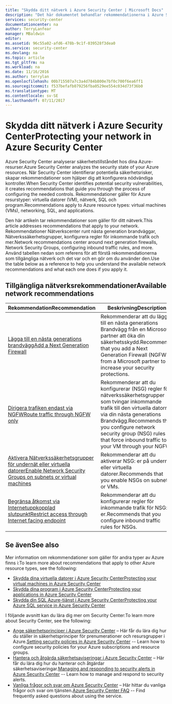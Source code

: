 ```yaml
---
title: "Skydda ditt nätverk i Azure Security Center | Microsoft Docs"
description: "Det här dokumentet behandlar rekommendationerna i Azure Security Center som hjälper dig skydda dina Azure-nätverk och uppfyller säkerhetsprinciper."
services: security-center
documentationcenter: na
author: TerryLanfear
manager: MBaldwin
editor: 
ms.assetid: 96c55a02-afd6-478b-9c1f-039528f3dea0
ms.service: security-center
ms.devlang: na
ms.topic: article
ms.tgt_pltfrm: na
ms.workload: na
ms.date: 11/16/2016
ms.author: terrylan
ms.openlocfilehash: 00b715507a7c3a4d784b800e7bf0c700f6ea6ff1
ms.sourcegitcommit: f537befafb079256fba0529ee554c034d73f36b0
ms.translationtype: MT
ms.contentlocale: sv-SE
ms.lasthandoff: 07/11/2017
---
```

# <a name="protecting-your-network-in-azure-security-center"></a><span data-ttu-id="ab826-103">Skydda ditt nätverk i Azure Security Center</span><span class="sxs-lookup"><span data-stu-id="ab826-103">Protecting your network in Azure Security Center</span></span>
<span data-ttu-id="ab826-104">Azure Security Center analyserar säkerhetstillståndet hos dina Azure-resurser.</span><span class="sxs-lookup"><span data-stu-id="ab826-104">Azure Security Center analyzes the security state of your Azure resources.</span></span> <span data-ttu-id="ab826-105">När Security Center identifierar potentiella säkerhetsrisker, skapar rekommendationer som hjälper dig att konfigurera nödvändiga kontroller.</span><span class="sxs-lookup"><span data-stu-id="ab826-105">When Security Center identifies potential security vulnerabilities, it creates recommendations that guide you through the process of configuring the needed controls.</span></span>  <span data-ttu-id="ab826-106">Rekommendationer gäller för Azure resurstyper: virtuella datorer (VM), nätverk, SQL och program.</span><span class="sxs-lookup"><span data-stu-id="ab826-106">Recommendations apply to Azure resource types: virtual machines (VMs), networking, SQL, and applications.</span></span>

<span data-ttu-id="ab826-107">Den här artikeln tar rekommendationer som gäller för ditt nätverk.</span><span class="sxs-lookup"><span data-stu-id="ab826-107">This article addresses recommendations that apply to your network.</span></span>  <span data-ttu-id="ab826-108">Rekommendationer Nätverkscenter runt nästa generation brandväggar, Nätverkssäkerhetsgrupper, konfigurera regler för inkommande trafik och mer.</span><span class="sxs-lookup"><span data-stu-id="ab826-108">Network recommendations center around next generation firewalls, Network Security Groups, configuring inbound traffic rules, and more.</span></span>  <span data-ttu-id="ab826-109">Använd tabellen nedan som referens för att förstå rekommendationerna som tillgängliga nätverk och det var och en gör om du använder den.</span><span class="sxs-lookup"><span data-stu-id="ab826-109">Use the table below as a reference to help you understand the available network recommendations and what each one does if you apply it.</span></span>

## <a name="available-network-recommendations"></a><span data-ttu-id="ab826-110">Tillgängliga nätverksrekommendationer</span><span class="sxs-lookup"><span data-stu-id="ab826-110">Available network recommendations</span></span>
| <span data-ttu-id="ab826-111">Rekommendation</span><span class="sxs-lookup"><span data-stu-id="ab826-111">Recommendation</span></span> | <span data-ttu-id="ab826-112">Beskrivning</span><span class="sxs-lookup"><span data-stu-id="ab826-112">Description</span></span> |
| --- | --- |
| [<span data-ttu-id="ab826-113">Lägga till en nästa generations brandvägg</span><span class="sxs-lookup"><span data-stu-id="ab826-113">Add a Next Generation Firewall</span></span>](security-center-add-next-generation-firewall.md) |<span data-ttu-id="ab826-114">Rekommenderar att du lägger till en nästa generations Brandvägg från en Microsoft-partner att öka din säkerhetsskydd.</span><span class="sxs-lookup"><span data-stu-id="ab826-114">Recommends that you add a Next Generation Firewall (NGFW) from a Microsoft partner to increase your security protections.</span></span> |
| [<span data-ttu-id="ab826-115">Dirigera trafiken endast via NGFW</span><span class="sxs-lookup"><span data-stu-id="ab826-115">Route traffic through NGFW only</span></span>](security-center-add-next-generation-firewall.md#route-traffic-through-ngfw-only) |<span data-ttu-id="ab826-116">Rekommenderar att du konfigurerar (NSG) regler för nätverkssäkerhetsgrupper som tvingar inkommande trafik till den virtuella datorn via din nästa generations Brandvägg.</span><span class="sxs-lookup"><span data-stu-id="ab826-116">Recommends that you configure network security group (NSG) rules that force inbound traffic to your VM through your NGFW.</span></span> |
| [<span data-ttu-id="ab826-117">Aktivera Nätverkssäkerhetsgrupper för undernät eller virtuella datorer</span><span class="sxs-lookup"><span data-stu-id="ab826-117">Enable Network Security Groups on subnets or virtual machines</span></span>](security-center-enable-network-security-groups.md) |<span data-ttu-id="ab826-118">Rekommenderar att du aktiverar NSG: er på undernät eller virtuella datorer.</span><span class="sxs-lookup"><span data-stu-id="ab826-118">Recommends that you enable NSGs on subnets or VMs.</span></span> |
| [<span data-ttu-id="ab826-119">Begränsa åtkomst via Internetuppkopplad slutpunkt</span><span class="sxs-lookup"><span data-stu-id="ab826-119">Restrict access through Internet facing endpoint</span></span>](security-center-restrict-access-through-internet-facing-endpoints.md) |<span data-ttu-id="ab826-120">Rekommenderar att du konfigurerar regler för inkommande trafik för NSG: er.</span><span class="sxs-lookup"><span data-stu-id="ab826-120">Recommends that you configure inbound traffic rules for NSGs.</span></span> |

## <a name="see-also"></a><span data-ttu-id="ab826-121">Se även</span><span class="sxs-lookup"><span data-stu-id="ab826-121">See also</span></span>
<span data-ttu-id="ab826-122">Mer information om rekommendationer som gäller för andra typer av Azure finns i:</span><span class="sxs-lookup"><span data-stu-id="ab826-122">To learn more about recommendations that apply to other Azure resource types, see the following:</span></span>

* [<span data-ttu-id="ab826-123">Skydda dina virtuella datorer i Azure Security Center</span><span class="sxs-lookup"><span data-stu-id="ab826-123">Protecting your virtual machines in Azure Security Center</span></span>](security-center-virtual-machine-recommendations.md)
* [<span data-ttu-id="ab826-124">Skydda dina program i Azure Security Center</span><span class="sxs-lookup"><span data-stu-id="ab826-124">Protecting your applications in Azure Security Center</span></span>](security-center-application-recommendations.md)
* [<span data-ttu-id="ab826-125">Skydda din SQL Azure-tjänst i Azure Security Center</span><span class="sxs-lookup"><span data-stu-id="ab826-125">Protecting your Azure SQL service in Azure Security Center</span></span>](security-center-sql-service-recommendations.md)

<span data-ttu-id="ab826-126">I följande avsnitt kan du lära dig mer om Security Center:</span><span class="sxs-lookup"><span data-stu-id="ab826-126">To learn more about Security Center, see the following:</span></span>

* <span data-ttu-id="ab826-127">[Ange säkerhetsprinciper i Azure Security Center](security-center-policies.md) – Här får du lära dig hur du ställer in säkerhetsprinciper för prenumerationer och resursgrupper i Azure.</span><span class="sxs-lookup"><span data-stu-id="ab826-127">[Setting security policies in Azure Security Center](security-center-policies.md) -- Learn how to configure security policies for your Azure subscriptions and resource groups.</span></span>
* <span data-ttu-id="ab826-128">[Hantera och åtgärda säkerhetsaviseringar i Azure Security Center](security-center-managing-and-responding-alerts.md) – Här får du lära dig hur du hanterar och åtgärdar säkerhetsaviseringar.</span><span class="sxs-lookup"><span data-stu-id="ab826-128">[Managing and responding to security alerts in Azure Security Center](security-center-managing-and-responding-alerts.md) -- Learn how to manage and respond to security alerts.</span></span>
* <span data-ttu-id="ab826-129">[Vanliga frågor och svar om Azure Security Center](security-center-faq.md) – Här hittar du vanliga frågor och svar om tjänsten.</span><span class="sxs-lookup"><span data-stu-id="ab826-129">[Azure Security Center FAQ](security-center-faq.md) -- Find frequently asked questions about using the service.</span></span>
